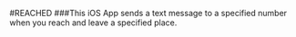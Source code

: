 #REACHED
###This iOS App sends a text message to a specified number when you reach and leave a specified place.
